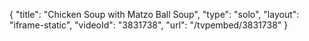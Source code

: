 {
    "title": "Chicken Soup with Matzo Ball Soup",
    "type": "solo",
    "layout": "iframe-static",
    "videoId": "3831738",
    "url": "\/tvpembed\/3831738"
}